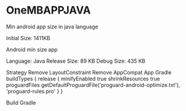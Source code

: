 # OneMBAPPJAVA
Min android app size in java language

Initial Size: 1411KB

Android min size app

Language: Java 
Release Size: 89 KB Debug Size: 435 KB

Strategy Remove LayoutConstraint Remove AppCompat App Gradle buildTypes { release { minifyEnabled true shrinkResources true proguardFiles getDefaultProguardFile('proguard-android-optimize.txt'), 'proguard-rules.pro' } }

Build Gradle
